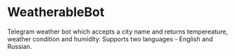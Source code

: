 # WeatherableBot
Telegram weather bot which accepts a city name and returns tempereature, weather condition and humidity. 
Supports two languages - English and Russian.
